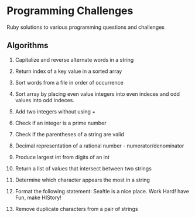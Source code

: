 # Programming Challenges #

Ruby solutions to various programming questions and challenges

## Algorithms ##

1. Capitalize and reverse alternate words in a string

2. Return index of a key value in a sorted array

3. Sort words from a file in order of occurrence

4. Sort array by placing even value integers into even indeces and odd values into odd indeces.

5. Add two integers without using + 

6. Check if an integer is a prime number

7. Check if the parentheses of a string are valid

8. Decimal representation of a rational number - numerator/denominator

9. Produce largest int from digits of an int

10. Return a list of values that intersect between two strings

11. Determine which character appears the most in a string

12. Format the following statement:
     Sea!tle is a nice place. Work Hard! have Fun, make HIStory!

13. Remove duplicate characters from a pair of strings